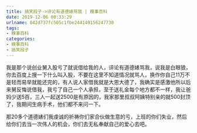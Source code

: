 ```yaml
---
title: 搞笑段子->评论有道德婊骂我 | 糗事百科
date: 2019-12-06 00:33:29
urlname: 042d737fc505c1fbe244149156247730
tags: 
- 糗事百科
categories:
- 糗事百科
- 搞笑段子
---
```

我是那个说创业舅入股亏了就说借给我的人，评论有道德婊骂我，说我是白眼狼，你去百度上搜一下什么叫入股，不要在这里不知道情况就骂人，换作你自己11万不是轻而易举就能还完的，有人说人家借我就是大恩大德了，我确实是感激他所以后来舅反悔说借我，我亏了自己一个人承担，至于送礼金每个地方都不一样，我让爸妈少送5百，三人一起送2500是有原因的，我家那里叔叔阿姨特别亲的就500封顶了，我期间生病手术，他们都不来问一下。

那20多个道德婊们我虔诚的祈祷你们家合伙做生意的亏，上班的你们失业，然后给你们去当一次伟人的机会，你们去无私奉献自己的爱心去吧。


